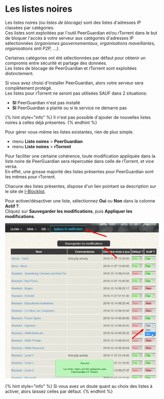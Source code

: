 # Les listes noires

Les listes noires _\(ou listes de blocage\)_ sont des listes d'adresses IP classées par catégories.   
Ces listes sont exploitées par l'outil PeerGuardian et/ou rTorrent dans le but de bloquer l'accès à votre serveur aux catégories d'adresses IP sélectionnées _\(organismes gouvernementaux, organisations maveillantes, organisations anti P2P, ...\)_.

Certaines catégories ont été sélectionnées par défaut pour obtenir un compromis entre sécurité et partage des données.   
Les listes de blocage de PeerGuardian et rTorrent sont exploitées distinctement.

Si vous avez choisi d'installer PeerGuardian, alors votre serveur sera complètement protégé.  
Les listes pour rTorrent ne seront pas utilisées SAUF dans 2 situations:

* **SI** PeerGuardian n'est pas installé
* **SI** PeerGuardian a planté ou si le service ne démarre pas

{% hint style="info" %}
Il n'est pas possible d'ajouter de nouvelles listes noires à celles déjà présentes.
{% endhint %}

Pour gérer vous-même les listes existantes, rien de plus simple.

* menu **Liste noires** &gt; **PeerGuardian**
* menu **Liste noires** &gt; **rTorrent**

Pour faciliter une certaine cohérence, toute modification appliquée dans la liste noire de PeerGuardian sera répercutée dans celle de rTorrent, et vice versa.  
En effet, une grosse majorité des listes présentes pour PeerGuardian sont les mêmes pour rTorrent.

Chacune des listes présentes, dispose d'un lien pointant sa description sur le site de [I-Blocklist](https://www.iblocklist.com/).

Pour activer/désactiver une liste, sélectionnez **Oui** ou **Non** dans la colonne **Actif ?**.  
Cliquez sur **Sauvegarder les modifications**, puis **Appliquer les modifications**.

![](../.gitbook/assets/blocklists_change.jpg)

{% hint style="info" %}
Si vous avez un doute quant au choix des listes à activer, alors laissez celles par défaut.
{% endhint %}

